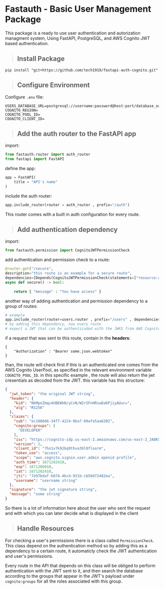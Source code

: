 # Fastauth - Basic User Management Package


This package is a ready to use user authentication and autorization managment system, Using FastAPI, PostgreSQL, and AWS Cognito JWT based authentication.
> ## Install Package

```
pip install "git+https://github.com/tech1919/fastapi-auth-cognito.git"
```


> ## Configure Environment

Configure `.env` file:
```
USERS_DATABASE_URL=postgresql://username:password@host:port/database_name
COGNITO_REGION=
COGNITO_POOL_ID=
COGNITO_CLIENT_ID=
```

> ## Add the auth router to the FastAPI app

import:
```python
from fastauth.router import auth_router
from fastapi import FastAPI
```

define the app:
```python
app = FastAPI(
    title = "API's name"
)
```

include the auth router:
```python
app.include_router(router = auth_router , prefix="/auth")
```

This router comes with a built in auth configuration for every route.

> ## Add authentication dependency

import:
```python
from fastauth.permission import CognitoJWTPermissionCheck
```

add authentication and permission check to a route:
```python
@router.get("/secure", 
description="this route is an example for a secure route",
dependencies=[Depends(CognitoJWTPermissionCheck(statements=["resource:action"]))],)
async def secure() -> bool:
    
    return { "message" : "You have access" }
```

another way of adding authentication and permission dependency to a group of routes:
```python
# example
app.include_router(router=users.router , prefix="/users" , dependencies=[Depends(CognitoJWTPermissionCheck(statements=["resource:action"]))])
# by adding this dependency, now every route 
# expect a JWT that can be authenticaded with the JWKS from AWS Cognito
```

if a request that was sent to this route, contain in the **headers**: 
```
{
    "Authorization" : "Bearer some.json.webtoken"
}
```
than, the route will check first if this is an authenticated one comes from the AWS Cognito UserPool, as specified in the relevant environment variable `COGNITO_POOL_ID`. in this specific example , the route will also return the jwt cresentials as decoded from the JWT. this variable has this structure:
```json
{
  "jwt_token": "the original JWT string",
  "header": {
    "kid": "NkMpoZmqv4UBEWkN/yCvN/W2rSFnHRswDa6PjiyAUuc=",
    "alg": "RS256"
  },
  "claims": {
    "sub": "ec108666-34f7-4224-9ba7-89afe5aa6202",
    "cognito:groups": [
      "DEVELOPER"
    ],
    "iss": "https://cognito-idp.us-east-2.amazonaws.com/us-east-2_JA8KShbIm",
    "version": 2,
    "client_id": "7hn1v7k92bq9thva39l0floorm",
    "token_use": "access",
    "scope": "aws.cognito.signin.user.admin openid profile",
    "auth_time": 1671202410,
    "exp": 1671206010,
    "iat": 1671202410,
    "jti": "7e97bdaf-b074-4bc4-931b-cb50d72482ea",
    "username": "username string"
  },
  "signature": "the jwt signature string",
  "message": "some string"
}
```

So there is a lot of information here about the user who sent the request and with which you can later decide what is displayed in the client

> ## Handle Resources

For checking a user's permissions there is a class called `PermissionCheck`. This class depend on the authentication method so by adding this as a dependency to a certain route, it automaticly check the JWT authentication and user's permissions. 

Every route in the API that depends on this class will be obliged to perform authentication with the JWT sent to it, and then search the database according to the groups that appear in the JWT's payload under `cognito:groups` for all the roles associated with this group.




